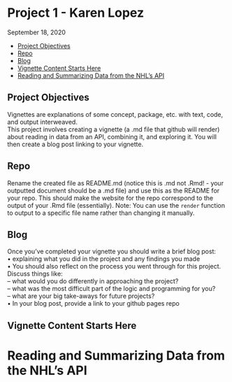 Project 1 - Karen Lopez
================
September 18, 2020

-   [Project Objectives](#project-objectives)
-   [Repo](#repo)
-   [Blog](#blog)
-   [Vignette Content Starts Here](#vignette-content-starts-here)
-   [Reading and Summarizing Data from the NHL’s
    API](#reading-and-summarizing-data-from-the-nhls-api)

Project Objectives
------------------

Vignettes are explanations of some concept, package, etc. with text,
code, and output interweaved.  
This project involves creating a vignette (a .md file that github will
render) about reading in data from an API, combining it, and exploring
it. You will then create a blog post linking to your vignette.

Repo
----

Rename the created file as README.md (notice this is .md not .Rmd! -
your outputted document should be a .md file) and use this as the README
for your repo. This should make the website for the repo correspond to
the output of your .Rmd file (essentially). Note: You can use the
`render` function to output to a specific file name rather than changing
it manually.

Blog
----

Once you’ve completed your vignette you should write a brief blog
post:  
• explaining what you did in the project and any findings you made  
• You should also reflect on the process you went through for this
project. Discuss things like:  
– what would you do differently in approaching the project?  
– what was the most difficult part of the logic and programming for
you?  
– what are your big take-aways for future projects?  
• In your blog post, provide a link to your github pages repo

Vignette Content Starts Here
----------------------------

Reading and Summarizing Data from the NHL’s API
===============================================
